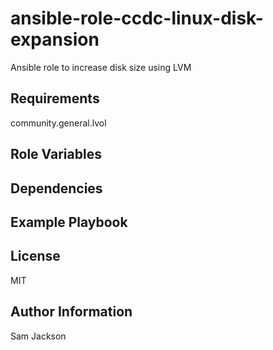 ansible-role-ccdc-linux-disk-expansion
=========

Ansible role to increase disk size using LVM

Requirements
------------

community.general.lvol

Role Variables
--------------

Dependencies
------------

Example Playbook
----------------

License
-------

MIT

Author Information
------------------

Sam Jackson
